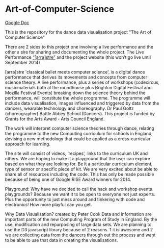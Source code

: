 Art-of-Computer-Science
=======================


[Google Doc](https://docs.google.com/document/d/1MBThZQQWu1dVeKyJLdNsdH0PuhiQeGUTzW_2hLD_vHo/edit?usp=sharing)


This is the repository for the dance data visualisation project "The Art of Computer Science"

There are 2 sides to this project one involving a live performance and the other a sire for sharing and documenting the whole project. The Live Performance  <a href="http://brightondome.org/event/6079/dance_double_bill/">“[arra]stre”</a> and the project website (this won’t go live until September 2014)

[arra]stre 'classical ballet meets computer science', is a digital dance performance that derives its movements and concepts from computer science theory. A live performance, plus a series of workshops (codecircus, musicmaterials both at the roundhouse plus Brighton Digital Festival and Mozilla Festival Events) breaking down the science theory behind the performance, will constitute the whole programme. The programme will include data visualisation, images influenced and triggered by data from the dancers, wearable technology and choreography. Dr Paul Goltz (choreographer) Battle Abbey School  (Dancers). This project is funded by Grants for the Arts Award - Arts Council England.

The work will interpret computer science theories through dance, relating the programme to the new Computing curriculum for schools in England; devising a new methodology that could be applied as a cross-curricular approach for learning.

The site will consist of videos, ‘recipes’, links to the curriculum UK and others. We are hoping to make it a playground that the user can explore based on what they are looking for. Be it a particular curriculum element, type of sensor or specific piece of kit. We are very excited about be able to share all of resources including the code. This has only be made possible because of being one of Google RISE Award winners for 2014.

Playground: 
Why have we decided to call the hack and workshop events playgrounds? Because we want it to be open to everyone not just experts. Plus the opportunity to just mess around and tinkering with code and electronics! How more playful can you get.

Why Data Visualisation? created by Peter Cook
Data and information are important parts of the new Computing Program of Study in England. By the use, modification and repurposing of large data sets. We are planning to use the D3 javascript library because of 2 reasons. 1 it is awesome and 2 we are collecting data from the dancers through out the process and want to be able to use that data in creating the visualisations. 


